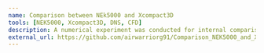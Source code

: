 ```yaml
---
name: Comparison between NEk5000 and Xcompact3D
tools: [NEK5000, Xcompact3D, DNS, CFD]
description: A numerical experiment was conducted for internal comparison to compare NEK5000 and Xcompact3d code in terms of performance and accuracy. The flow over cylinder at Re=40 was choosen as the benchmark case. Along with accuracy, the effect of domain size on the accuracy of simulation was tested.
external_url: https://github.com/airwarriorg91/Comparison_NEK5000_and_Xcompact3d
---
```

